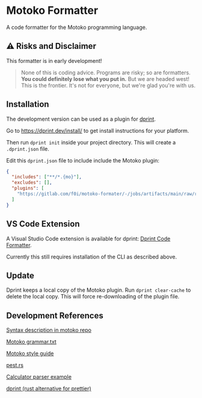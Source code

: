 # Motoko Formatter

A code formatter for the Motoko programming language.

## :warning: Risks and Disclaimer

This formatter is in early development!

> None of this is coding advice.
> Programs are risky; so are formatters.
> **You could definitely lose what you put in.**
> But we are headed west! This is the frontier.
> It's not for everyone, but we're glad you're with us.

## Installation

The development version can be used as a plugin for [dprint](https://dprint.dev/).

Go to <https://dprint.dev/install/> to get install instructions for your platform.

Then run `dprint init` inside your project directory.
This will create a `.dprint.json` file.

Edit this `dprint.json` file to include include the Motoko plugin:

```json
{
  "includes": ["**/*.{mo}"],
  "excludes": [],
  "plugins": [
    "https://gitlab.com/f0i/motoko-formater/-/jobs/artifacts/main/raw/release/dprint_plugin_motoko.wasm?job=release:cargo&file=plugin.wasm"
  ]
}
```

## VS Code Extension

A Visual Studio Code extension is available for dprint:
[Dprint Code Formatter](https://marketplace.visualstudio.com/items?itemName=dprint.dprint).

Currently this still requires installation of the CLI as described above.

## Update

Dprint keeps a local copy of the Motoko plugin.
Run `dprint clear-cache` to delete the local copy.
This will force re-downloading of the plugin file.

## Development References

[Syntax description in motoko repo](https://github.com/dfinity/motoko/blob/master/doc/modules/language-guide/pages/language-manual.adoc)

[Motoko grammar.txt](https://raw.githubusercontent.com/dfinity/motoko/master/doc/modules/language-guide/examples/grammar.txt)

[Motoko style guide](https://internetcomputer.org/docs/current/developer-docs/build/languages/motoko/style/)

[pest.rs](https://pest.rs/)

[Calculator parser example](https://createlang.rs/01_calculator/ast.html)

[dprint (rust alternative for prettier)](https://dprint.dev/plugin-dev/)
